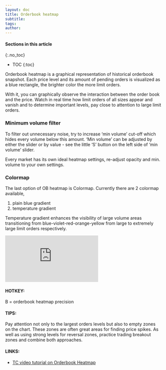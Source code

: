 ```yaml
---
layout: doc
title: Orderbook heatmap
subtitle: 
tags:
author:
---
```


#### Sections in this article
{:.no_toc}
* TOC
{:toc}


Orderbook heatmap is a graphical representation of historical orderbook snapshot. Each price level and its amount of pending orders is visualized as a blue rectangle, the brighter color the more limit orders.

With it, you can graphically observe the interaction between the order book and the price. Watch in real time how limit orders of all sizes appear and vanish and to determine important levels, pay close to attention to large limit orders.

### Minimum volume filter
To filter out unnecessary noise, try to increase ‘min volume’ cut-off which hides every volume below this amount. ‘Min volume’ can be adjusted by either the slider or by value - see the little ‘S’ button on the left side of ‘min volume’ slider.

Every market has its own ideal heatmap settings, re-adjust opacity and min. volume to your own settings.


### Colormap
The last option of OB heatmap is Colormap. Currently there are 2 colormap available, 
1. plain blue gradient  
2. temperature gradient 

Temperature gradient enhances the visibility of large volume areas transitioning from blue-violet-red-orange-yellow from large to extremely large limit orders respectively. 

<div class="videowrapper">
<iframe src="https://www.youtube.com/embed/mWJL5_wX9is?autoplay=0&amp;showinfo=0&amp;rel=0&amp;modestbranding=1&amp;playsinline=1" frameborder="0" allowfullscreen uk-responsive uk-video="automute: true"></iframe>
</div>

<div class="summary-box">
<h4>HOTKEY:</h4>
<p>B = orderbook heatmap precision</p>

<h4>TIPS:</h4>
<p>Pay attention not only to the largest orders levels but also to empty zones on the chart. These zones are often great areas for finding price spikes.
As well as using strong levels for reversal zones, practice trading breakout zones and combine both approaches.</p>
<h4>LINKS:</h4>
<ul>
  <li> <a href="https://youtu.be/mWJL5_wX9is" target="_blank">TC video tutorial on Orderbook Heatmap</a></li>
</ul>
</div>



